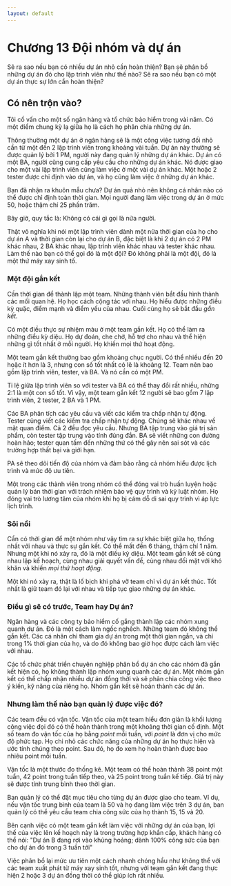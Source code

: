 ```yaml
---
layout: default
---
```


# Chương 13 Đội nhóm và dự án

Sẽ ra sao nếu bạn có nhiều dự án nhỏ cần hoàn thiện? Bạn sẽ phân bổ những dự án đó cho lập trình viên như thế nào? Sẽ ra sao nếu bạn có một dự án thực sự lớn cần hoàn thiện?

## Có nên trộn vào?

Tôi cố vấn cho một số ngân hàng và tổ chức bảo hiểm trong vài năm. Có một điểm chung kỳ lạ giữa họ là cách họ phân chia những dự án.

Thông thường một dự án ở ngân hàng sẽ là một công việc tương đối nhỏ cần từ một đến 2 lập trình viên trong khoảng vài tuần. Dự án này thường sẽ được quản lý bởi 1 PM, người này đang quản lý những dự án khác. Dự án có một BA, người cũng cung cấp yêu cầu cho những dự án khác. Nó được giao cho một vài lập trình viên cũng làm việc ở một vài dự án khác. Một hoặc 2 tester được chỉ định vào dự án, và họ cũng làm việc ở những dự án khác.

Bạn đã nhận ra khuôn mẫu chưa? Dự án quả nhỏ nên không cá nhân nào có thể được chỉ định toàn thời gian. Mọi người đang làm việc trong dự án ở mức 50, hoặc thậm chí 25 phần trăm.

Bây giờ, quy tắc là: Không có cái gì gọi là nửa người.

Thật vô nghĩa khi nói một lập trình viên dành một nửa thời gian của họ cho dự án A và thời gian còn lại cho dự án B, đặc biệt là khi 2 dự án có 2 PM khác nhau, 2 BA khác nhau, lập trình viên khác nhau và tester khác nhau. Làm thế nào bạn có thể gọi đó là một đội? Đó không phải là một đội, đó là một thứ máy xay sinh tố.

### Một đội gắn kết

Cần thời gian để thành lập một team. Những thành viên bắt đầu hình thành các mối quan hệ. Họ học cách cộng tác với nhau. Họ hiểu được những điều kỳ quặc, điểm mạnh và điểm yếu của nhau. Cuối cùng họ sẽ bắt đầu _gắn kết_.

Có một điều thực sự nhiệm màu ở một team gắn kết. Họ có thể làm ra những điều kỳ diệu. Họ dự đoán, che chở, hỗ trợ cho nhau và thể hiện những gì tốt nhất ở mỗi người. Họ khiến mọi thứ hoạt động.

Một team gắn kết thường bao gồm khoảng chục người. Có thể nhiều đến 20 hoặc ít hơn là 3, nhưng con số tốt nhất có lẽ là khoảng 12. Team nên bao gồm lập trình viên, tester, và BA. Và nó cần có một PM.

Tỉ lệ giữa lập trình viên so với tester và BA có thể thay đổi rất nhiều, những 2:1 là một con số tốt. Vì vậy, một team gắn kết 12 người sẽ bao gồm 7 lập trình viên, 2 tester, 2 BA và 1 PM.

Các BA phân tích các yêu cầu và viết các kiểm tra chấp nhận tự động. Tester cũng viết các kiểm tra chấp nhận tự động. Chúng sẽ khác nhau về mặt quan điểm. Cả 2 đều đọc yêu cầu. Nhưng BA tập trung vào giá trị sản phẩm, còn tester tập trung vào tính đúng đắn. BA sẽ viết những con đường hoàn hảo; tester quan tấm đến những thứ có thể gây nên sai sót và các trường hợp thất bại và giới hạn. 

PA sẽ theo dõi tiến độ của nhóm và đảm bảo rằng cả nhóm hiểu được lịch trình và mức độ ưu tiên. 

Một trong các thành viên trong nhóm có thể đóng vai trò huấn luyện hoặc quản lý bán thời gian với trách nhiệm bảo vệ quy trình và kỷ luật nhóm. Họ đóng vai trò lương tâm của nhóm khi họ bị cám dỗ di sai quy trình vì áp lực lịch trình.

### Sôi nổi

Cần có thời gian để một nhóm như vậy tìm ra sự khác biệt giữa họ, thống nhất với nhau và thực sự gắn kết. Có thể mất đến 6 tháng, thậm chí 1 năm. Nhưng một khi nó xảy ra, đó là một điều kỳ diệu. Một team gắn kết sẽ cùng nhau lập kế hoạch, cùng nhau giải quyết vấn đề, cùng nhau đối mặt với khó khăn và khiến _mọi thứ hoạt động_.

Một khi nó xảy ra, thật là lố bịch khi phá vỡ team chỉ vì dự án kết thúc. Tốt nhất là giữ team đó lại với nhau và tiếp tục giao những dự án khác.

### Điều gì sẽ có trước, Team hay Dự án?

Ngân hàng và các công ty bảo hiểm cố gắng thành lập các nhóm xung quanh dự án. Đó là một cách làm ngốc nghếch. Những team đó không thể gắn kết. Các cá nhân chỉ tham gia dự án trong một thời gian ngắn, và chỉ trong 1% thời gian của họ, và do đó không bao giờ học được cách làm việc với nhau.

Các tổ chức phát triển chuyên nghiệp phân bổ dự án cho các nhóm đã gắn kết hiện có, họ không thành lập nhóm xung quanh các dự án. Một nhóm gắn kết có thể chấp nhận nhiều dự án đồng thời và sẽ phân chia công việc theo ý kiến, kỹ năng của riêng họ. Nhóm gắn kết sẽ hoàn thành các dự án.

### Nhưng làm thế nào bạn quản lý được việc đó?

Các team đều có vận tốc. Vận tốc của một team hiểu đơn giản là khối lượng công việc đọi đó có thể hoàn thành trong một khoảng thời gian cố định. Một số team đo vận tốc của họ bằng _point_ mỗi tuần, với _point_ là đơn vị cho mức độ phức tạp. Họ chi nhỏ các chức năng của những dự án họ thực hiện và ước tính chúng theo point. Sau đó, họ đo xem họ hoàn thành được bao nhiêu point mỗi tuần.

Vận tốc là một thước đo thống kê. Một team có thể hoàn thành 38 point một tuần, 42 point trong tuần tiếp theo, và 25 point trong tuần kế tiếp. Giá trị này sẽ được tính trung bình theo thời gian.

Ban quản lý có thể đặt mục tiêu cho từng dự án được giao cho team. Ví dụ, nếu vận tốc trung bình của team là 50 và họ đang làm việc trên 3 dự án, ban quản lý có thể yêu cầu team chia công sức của họ thành 15, 15 và 20.

Bên cạnh việc có một team gắn kết làm việc với những dự án của bạn, lợi thế của việc lên kế hoạch này là trong trường hợp khẩn cấp, khách hàng có thể nói: "Dự án B đang rơi vào khủng hoảng; dành 100% công sức của bạn cho dự án đó trong 3 tuần tới"

Việc phân bổ lại mức ưu tiên một cách nhanh chóng hầu như không thể với các team xuất phát từ máy xay sinh tốt, nhưng với team gắn kết đang thực hiện 2 hoặc 3 dự án đồng thời có thể giúp ích rất nhiều.